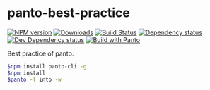 # panto-best-practice
[![NPM version][npm-image]][npm-url] [![Downloads][downloads-image]][npm-url] [![Build Status][travis-image]][travis-url] [![Dependency status][david-dm-image]][david-dm-url] [![Dev Dependency status][david-dm-dev-image]][david-dm-dev-url] [![Build with Panto][build-image]][build-url]

Best practice of panto.

```sh
$npm install panto-cli -g
$npm install
$panto -l into -w
```

[npm-url]: https://npmjs.org/package/panto-best-practice
[downloads-image]: http://img.shields.io/npm/dm/panto-best-practice.svg
[npm-image]: http://img.shields.io/npm/v/panto-best-practice.svg
[travis-url]: https://travis-ci.org/pantojs/panto-best-practice
[travis-image]: http://img.shields.io/travis/pantojs/panto-best-practice.svg
[david-dm-url]:https://david-dm.org/pantojs/panto-best-practice
[david-dm-image]:https://david-dm.org/pantojs/panto-best-practice.svg
[david-dm-dev-url]:https://david-dm.org/pantojs/panto-best-practice#info=devDependencies
[david-dm-dev-image]:https://david-dm.org/pantojs/panto-best-practice/dev-status.svg
[build-image]:https://img.shields.io/badge/build%20with-panto-yellowgreen.svg
[build-url]:http://pantojs.xyz/